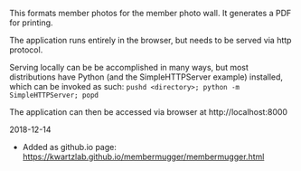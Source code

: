 This formats member photos for the member photo wall. It generates a PDF for printing.

The application runs entirely in the browser, but needs to be served via http protocol.

Serving locally can be be accomplished in many ways, but most distributions have Python (and the SimpleHTTPServer example) installed, which can be invoked as such:
`pushd <directory>; python -m SimpleHTTPServer; popd`

The application can then be accessed via browser at http://localhost:8000

2018-12-14
- Added as github.io page: https://kwartzlab.github.io/membermugger/membermugger.html

